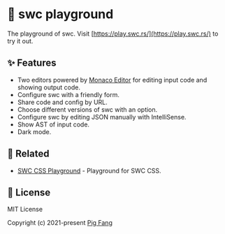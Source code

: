 # 🎲 swc playground

The playground of swc. Visit [https://play.swc.rs/](https://play.swc.rs/) to try
it out.

## ✨ Features

-   Two editors powered by
    [Monaco Editor](https://github.com/microsoft/monaco-editor) for editing
    input code and showing output code.
-   Configure swc with a friendly form.
-   Share code and config by URL.
-   Choose different versions of swc with an option.
-   Configure swc by editing JSON manually with IntelliSense.
-   Show AST of input code.
-   Dark mode.

## 🙌 Related

-   [SWC CSS Playground](http://github.com/g-plane/swc-css-playground) -
    Playground for SWC CSS.

## 📜 License

MIT License

Copyright (c) 2021-present [Pig Fang](https://github.com/g-plane)
